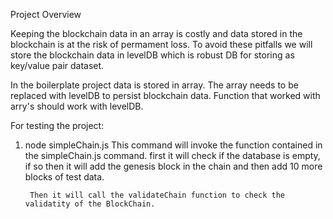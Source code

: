 Project Overview

Keeping the blockchain data in an array is costly and data stored in the blockchain is at the risk of permament loss. To avoid these pitfalls we will
store the blockchain data in levelDB which is robust DB for storing as key/value pair dataset.

In the boilerplate project data is stored in array. The array needs to be replaced with levelDB to persist blockchain data. Function that worked with
arry's should work with levelDB.

For testing the project:

1. node simpleChain.js
        This command will invoke the function contained in the simpleChain.js command.
        first it will check if the database is empty, if so then it will add the genesis block in the chain and then add 10 more blocks of test data.

        Then it will call the validateChain function to check the validatity of the BlockChain.

